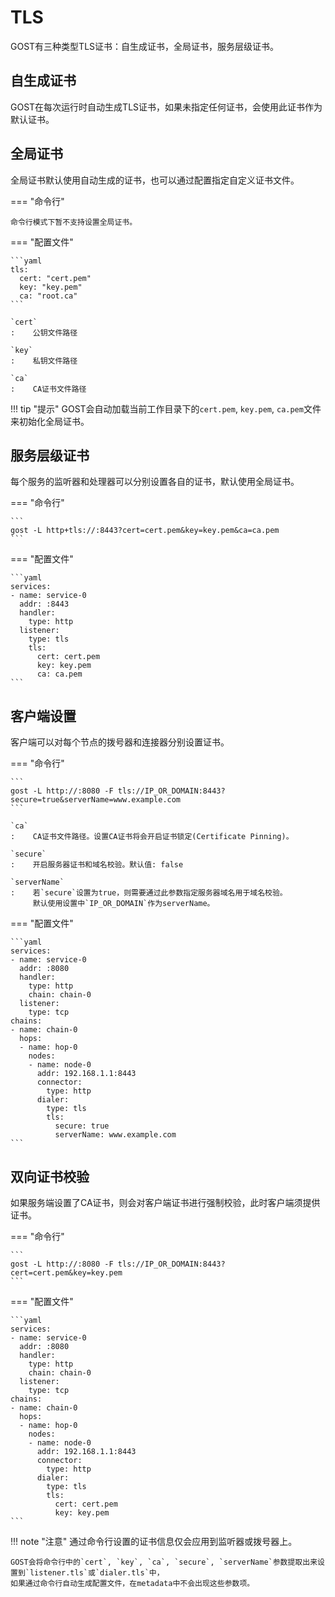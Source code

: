 # TLS

GOST有三种类型TLS证书：自生成证书，全局证书，服务层级证书。

## 自生成证书

GOST在每次运行时自动生成TLS证书，如果未指定任何证书，会使用此证书作为默认证书。

## 全局证书

全局证书默认使用自动生成的证书，也可以通过配置指定自定义证书文件。

=== "命令行"

    命令行模式下暂不支持设置全局证书。

=== "配置文件"

    ```yaml
	tls:
	  cert: "cert.pem"
	  key: "key.pem"
	  ca: "root.ca"
	```

	`cert`
	:    公钥文件路径

	`key`
	:    私钥文件路径

	`ca`
	:    CA证书文件路径

!!! tip "提示"
    GOST会自动加载当前工作目录下的`cert.pem`, `key.pem`, `ca.pem`文件来初始化全局证书。

## 服务层级证书

每个服务的监听器和处理器可以分别设置各自的证书，默认使用全局证书。

=== "命令行"

    ```
	gost -L http+tls://:8443?cert=cert.pem&key=key.pem&ca=ca.pem
	```

=== "配置文件"

    ```yaml
	services:
    - name: service-0
      addr: :8443
      handler:
        type: http
      listener:
        type: tls
        tls:
          cert: cert.pem
          key: key.pem
          ca: ca.pem
	```

## 客户端设置

客户端可以对每个节点的拨号器和连接器分别设置证书。

=== "命令行"

	```
	gost -L http://:8080 -F tls://IP_OR_DOMAIN:8443?secure=true&serverName=www.example.com
	```
	
	`ca`
	:    CA证书文件路径。设置CA证书将会开启证书锁定(Certificate Pinning)。

	`secure`
	:    开启服务器证书和域名校验。默认值: false

	`serverName`
	:    若`secure`设置为true，则需要通过此参数指定服务器域名用于域名校验。
         默认使用设置中`IP_OR_DOMAIN`作为serverName。

=== "配置文件"

	```yaml
	services:
	- name: service-0
	  addr: :8080
	  handler:
		type: http
		chain: chain-0
	  listener:
		type: tcp
	chains:
	- name: chain-0
	  hops:
	  - name: hop-0
		nodes:
		- name: node-0
		  addr: 192.168.1.1:8443
		  connector:
			type: http
		  dialer:
			type: tls
			tls:
			  secure: true
			  serverName: www.example.com
	```

## 双向证书校验

如果服务端设置了CA证书，则会对客户端证书进行强制校验，此时客户端须提供证书。

=== "命令行"

	```
	gost -L http://:8080 -F tls://IP_OR_DOMAIN:8443?cert=cert.pem&key=key.pem
	```
	
=== "配置文件"

	```yaml
	services:
	- name: service-0
	  addr: :8080
	  handler:
		type: http
		chain: chain-0
	  listener:
		type: tcp
	chains:
	- name: chain-0
	  hops:
	  - name: hop-0
		nodes:
		- name: node-0
		  addr: 192.168.1.1:8443
		  connector:
			type: http
		  dialer:
			type: tls
			tls:
			  cert: cert.pem
			  key: key.pem
	```

!!! note "注意"
	通过命令行设置的证书信息仅会应用到监听器或拨号器上。

    GOST会将命令行中的`cert`, `key`, `ca`, `secure`, `serverName`参数提取出来设置到`listener.tls`或`dialer.tls`中，
	如果通过命令行自动生成配置文件，在metadata中不会出现这些参数项。